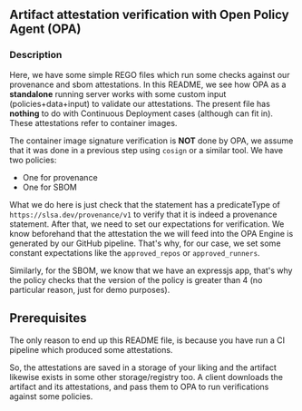 ## Artifact attestation verification with Open Policy Agent (OPA)

### Description

Here, we have some simple REGO files which run some checks against our provenance and sbom attestations. In this README, we see how OPA as a **standalone** running server works with some custom input (policies+data+input) to validate our attestations. The present file has **nothing** to do with Continuous Deployment cases (although can fit in). These attestations refer to container images.

The container image signature verification is **NOT** done by OPA, we assume that it was done in a previous step using `cosign` or a similar tool.
We have two policies:
- One for provenance
- One for SBOM

What we do here is just check that the statement has a predicateType of `https://slsa.dev/provenance/v1` to verify that it is indeed a provenance statement. After that, we need to set our expectations for verification. We know beforehand that the attestation the we will feed into the OPA Engine is generated by our GitHub pipeline. That's why, for our case, we set some constant expectations like the `approved_repos` or `approved_runners`.

Similarly, for the SBOM, we know that we have an expressjs app, that's why the policy checks that the version of the policy is greater than 4 (no particular reason, just for demo purposes).

## Prerequisites

The only reason to end up this README file, is because you have run a CI pipeline which produced some attestations. 

So, the attestations are saved in a storage of your liking and the artifact likewise exists in some other storage/registry too. A client downloads the artifact and its attestations, and pass them to OPA to run verifications against some policies.